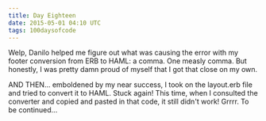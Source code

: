 ```yaml
---
title: Day Eighteen
date: 2015-05-01 04:10 UTC
tags: 100daysofcode
---
```


Welp, Danilo helped me figure out what was causing the error with my footer conversion from ERB to HAML: a comma. One measly comma. But honestly, I was pretty damn proud of myself that I got that close on my own.

AND THEN... emboldened by my near success, I took on the layout.erb file and tried to convert it to HAML. Stuck again! This time, when I consulted the converter and copied and pasted in that code, it still didn't work! Grrrr. To be continued... 
